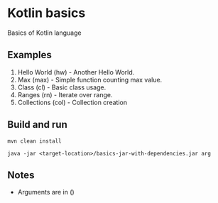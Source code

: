 # Kotlin basics

Basics of Kotlin language

## Examples
1. Hello World (hw) - Another Hello World.
2. Max (max) - Simple function counting max value.
3. Class (cl) - Basic class usage.
4. Ranges (rn) - Iterate over range.
5. Collections (col) - Collection creation

## Build and run

```
mvn clean install

java -jar <target-location>/basics-jar-with-dependencies.jar arg
```

## Notes

- Arguments are in ()

